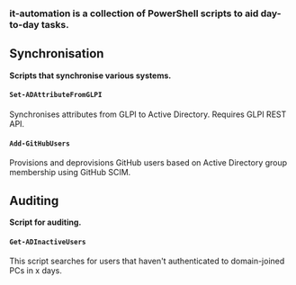 ### it-automation is a collection of PowerShell scripts to aid day-to-day tasks.

## Synchronisation

**Scripts that synchronise various systems.**

#### `Set-ADAttributeFromGLPI`

Synchronises attributes from GLPI to Active Directory.  Requires GLPI REST API.

#### `Add-GitHubUsers`

Provisions and deprovisions GitHub users based on Active Directory group membership using GitHub SCIM.

## Auditing

**Script for auditing.**

#### `Get-ADInactiveUsers`

This script searches for users that haven't authenticated to domain-joined PCs in x days.

